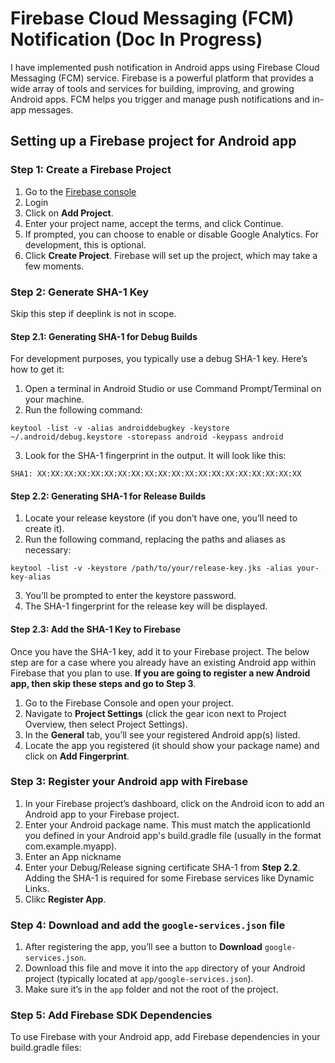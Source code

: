 # Firebase Cloud Messaging (FCM) Notification (Doc In Progress)

I have implemented push notification in Android apps using Firebase Cloud Messaging (FCM)
service. Firebase is a powerful platform that provides a wide array of tools and
services for building, improving, and growing Android apps. FCM helps you trigger and manage
push notifications and in-app messages.

## Setting up a Firebase project for Android app

### Step 1: Create a Firebase Project
1. Go to the [Firebase console](https://console.firebase.google.com/)
2. Login
3. Click on **Add Project**.
4. Enter your project name, accept the terms, and click Continue.
5. If prompted, you can choose to enable or disable Google Analytics. For development, this is optional.
5. Click **Create Project**. Firebase will set up the project, which may take a few moments.

### Step 2: Generate SHA-1 Key
Skip this step if deeplink is not in scope.
#### Step 2.1: Generating SHA-1 for Debug Builds
For development purposes, you typically use a debug SHA-1 key. Here’s how to get it:

1. Open a terminal in Android Studio or use Command Prompt/Terminal on your machine.
2. Run the following command:
```
keytool -list -v -alias androiddebugkey -keystore ~/.android/debug.keystore -storepass android -keypass android
```
3. Look for the SHA-1 fingerprint in the output. It will look like this:
```
SHA1: XX:XX:XX:XX:XX:XX:XX:XX:XX:XX:XX:XX:XX:XX:XX:XX:XX:XX:XX:XX
```

#### Step 2.2: Generating SHA-1 for Release Builds
1. Locate your release keystore (if you don’t have one, you’ll need to create it).
2. Run the following command, replacing the paths and aliases as necessary:
```
keytool -list -v -keystore /path/to/your/release-key.jks -alias your-key-alias
```
3. You’ll be prompted to enter the keystore password.
4. The SHA-1 fingerprint for the release key will be displayed.

#### Step 2.3: Add the SHA-1 Key to Firebase
Once you have the SHA-1 key, add it to your Firebase project. The below step are for a case
where you already have an existing Android app within Firebase that you plan to use.
**If you are going to register a new Android app, then skip these steps and go to Step 3**.

1. Go to the Firebase Console and open your project.
2. Navigate to **Project Settings** (click the gear icon next to Project Overview, then select Project Settings).
3. In the **General** tab, you’ll see your registered Android app(s) listed.
4. Locate the app you registered (it should show your package name) and click on **Add Fingerprint**.

### Step 3: Register your Android app with Firebase
1. In your Firebase project’s dashboard, click on the Android icon to add an Android app to your Firebase project.
2. Enter your Android package name. This must match the applicationId you defined in your Android app's build.gradle file (usually in the format com.example.myapp).
3. Enter an App nickname
4. Enter your Debug/Release signing certificate SHA-1 from **Step 2.2**. Adding the SHA-1 is required for some Firebase services like Dynamic Links.
5. Clikc **Register App**.

### Step 4: Download and add the `google-services.json` file
1. After registering the app, you’ll see a button to **Download** `google-services.json`.
2. Download this file and move it into the `app` directory of your Android project (typically located at `app/google-services.json`).
3. Make sure it’s in the `app` folder and not the root of the project.

### Step 5: Add Firebase SDK Dependencies
To use Firebase with your Android app, add Firebase dependencies in your build.gradle files:
